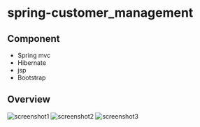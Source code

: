 # spring-customer_management

## Component
- Spring mvc
- Hibernate
- jsp
- Bootstrap

## Overview
![screenshot1](https://cloud.githubusercontent.com/assets/22363713/25689518/04a00e3a-30b3-11e7-92a1-ad0c8ee102c2.JPG)
![screenshot2](https://cloud.githubusercontent.com/assets/22363713/25689529/2f23fae0-30b3-11e7-94be-08c8c2d21609.JPG)
![screenshot3](https://cloud.githubusercontent.com/assets/22363713/25689541/436ae69e-30b3-11e7-9649-415b591b6d83.JPG)
